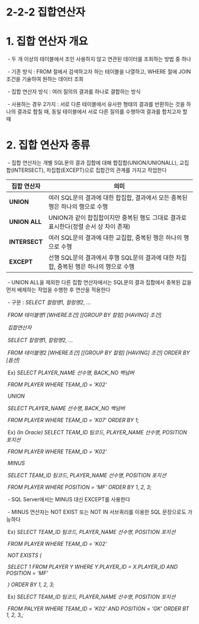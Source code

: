 # 2-2-2 집합연산자



# 1. 집합 연산자 개요

​    \- 두 개 이상의 테이블에서 조인 사용하지 않고 연관된 데이터를 조회하는 방법 중 하나

​    \- 기존 방식 : FROM 절에서 검색하고자 하는 테이블을 나열하고, WHERE 절에 JOIN 조건을 기술하여 원하는 데이터 조회

​    \- 집합 연산자 방식 : 여러 질의의 결과를 하나로 결합하는 방식

​    \- 사용하는 경우 2가지 : 서로 다른 테이블에서 유사한 형태의 결과를 반환하는 것을 하나의 결과로 합칠 때, 동일 테이블에서 서로 다른 질의를 수행하여 결과를 합치고자 할 때



# 2. 집합 연산자 종류 

​    \- 집합 연산자는 개별 SQL문의 결과 집합에 대해 합집합(UNION/UNIONALL), 교집합(INTERSECT), 차집합(EXCEPT)으로 집합간의 관계를 가지고 작업한다

| **집합 연산자** | **의미**                                                     |
| --------------- | ------------------------------------------------------------ |
| **UNION**       | 여러 SQL문의 결과에 대한 합집합, 결과에서 모든 중복된 행은 하나의 행으로 수행 |
| **UNION ALL**   | UNION과 같이 합집합이지만 중복된 행도 그대로 결과로 표시한다(정렬 순서 상 차이 존재) |
| **INTERSECT**   | 여러 SQL문의 결과에 대한 교집합, 중복된 행은 하나의 행으로 수행 |
| **EXCEPT**      | 선행 SQL문의 결과에서 후행 SQL문의 결과에 대한 차집합, 중복된 행은 하나의 행으로 수행 |

​    \- UNION ALL을 제외한 다른 집합 연산자에서는 SQL문의 결과 집합에서 중복된 값을 먼저 배제하는 작업을 수행한 후 연산을 적용한다

​    \- 구문 : *SELECT 컬럼명1, 컬럼명2, ...* 

​          *FROM 테이블명1 [WHERE조건] [[GROUP BY 칼럼] [HAVING] 조건]*

​          *집합연산자*

​          *SELECT 칼럼명1, 칼럼명2, ...*

​          *FROM 테이블명2 [WHERE조건] [[GROUP BY 칼럼] [HAVING] 조건] ORDER BY [옵션]*

​    Ex) *SELECT PLAYER_NAME 선수명, BACK_NO 백넘버*

​          *FROM PLAYER WHERE TEAM_ID = 'K02'*

​          *UNION*

​          *SELECT PLAYER_NAME 선수명, BACK_NO 백넘버*

​          *FROM PLAYER WHERE TEAM_ID = 'K07' ORDER BY 1;*

​    Ex) *(In Oracle) SELECT TEAM_ID 팀코드, PLAYER_NAME 선수명, POSITION 포지션*

​          *FROM PLAYER WHERE TEAM_ID = 'K02'*

​          *MINUS*

​          *SELECT TEAM_ID 팀코드, PLAYER_NAME 선수명, POSITION 포지션*

​          *FROM PLAYER WHERE POSITION = 'MF' ORDER BY 1, 2, 3;*

​    \- SQL Server에서는 MINUS 대신 EXCEPT를 사용한다

​    \- MINUS 연산자는 NOT EXIST 또는 NOT IN 서브쿼리를 이용한 SQL 문장으로도 가능하다

​    Ex) *SELECT TEAM_ID 팀코드, PLAYER_NAME 선수명, POSITION 포지션*

​          *FROM PLAYER WHERE TEAM_ID = 'K02'*

​          *NOT EXISTS (*

​          *SELECT 1 FROM PLAYER Y WHERE Y.PLAYER_ID = X.PLAYER_ID AND POSITION = 'MF'*

​          *) ORDER BY 1, 2, 3;*

​    Ex) *SELECT TEAM_ID 팀코드, PLAYER_NAME 선수명, POSITION 포지션*

​          *FROM PALYER WHERE TEAM_ID = 'K02' AND POSITION = 'GK' ORDER BT 1, 2, 3,;*

